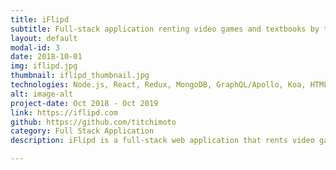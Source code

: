 ```yaml
---
title: iFlipd
subtitle: Full-stack application renting video games and textbooks by the week.
layout: default
modal-id: 3
date: 2018-10-01
img: iflipd.jpg
thumbnail: iflipd_thumbnail.jpg
technologies: Node.js, React, Redux, MongoDB, GraphQL/Apollo, Koa, HTML5, CSS, Mocha/Chai/Enzyme/Cypress.
alt: image-alt
project-date: Oct 2018 - Oct 2019
link: https://iflipd.com
github: https://github.com/titchimoto
category: Full Stack Application
description: iFlipd is a full-stack web application that rents video games and textbooks by the week to students. It is a full stack JavaScript application built with a React front-end and a Node.js backend, with a GraphQL API (using Apollo). It has a MongoDB database containing hundred of thousands of documents and an ElasticSearch engine for search purposes.

---
```


